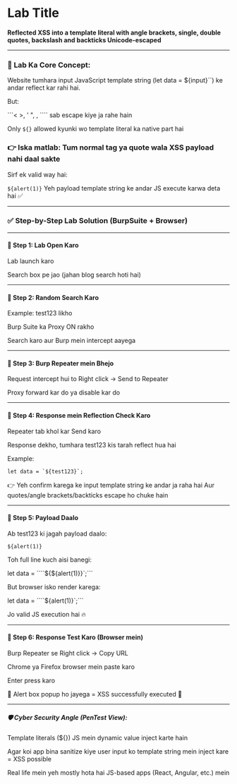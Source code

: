 # Lab Title
**Reflected XSS into a template literal with angle brackets, single, double quotes, backslash and backticks Unicode-escaped**

---

### 🧠 Lab Ka Core Concept:

Website tumhara input JavaScript template string (let data = ${input}``) ke andar reflect kar rahi hai.

But:

```< >, ' ", \, ```` sab escape kiye ja rahe hain

Only ```${}``` allowed kyunki wo template literal ka native part hai

### 👉 Iska matlab: Tum normal tag ya quote wala XSS payload nahi daal sakte

Sirf ek valid way hai:

```${alert(1)}```
Yeh payload template string ke andar JS execute karwa deta hai ✅

---

### ✅ Step-by-Step Lab Solution (BurpSuite + Browser)

---

#### 🔹 Step 1: Lab Open Karo

Lab launch karo

Search box pe jao (jahan blog search hoti hai)

---

#### 🔹 Step 2: Random Search Karo

Example: test123 likho

Burp Suite ka Proxy ON rakho

Search karo aur Burp mein intercept aayega

---

#### 🔹 Step 3: Burp Repeater mein Bhejo

Request intercept hui to Right click → Send to Repeater

Proxy forward kar do ya disable kar do

---

#### 🔹 Step 4: Response mein Reflection Check Karo

Repeater tab khol kar Send karo

Response dekho, tumhara test123 kis tarah reflect hua hai

Example:

```let data = `${test123}`;```

👉 Yeh confirm karega ke input template string ke andar ja raha hai
Aur quotes/angle brackets/backticks escape ho chuke hain

---

#### 🔹 Step 5: Payload Daalo

Ab test123 ki jagah payload daalo:

```${alert(1)}```

Toh full line kuch aisi banegi:

let data = ````${${alert(1)}}`;```

But browser isko render karega:

let data = ````${alert(1)}`;```

Jo valid JS execution hai 🔥

---

#### 🔹 Step 6: Response Test Karo (Browser mein)

Burp Repeater se Right click → Copy URL

Chrome ya Firefox browser mein paste karo

Enter press karo

🚨 Alert box popup ho jayega = XSS successfully executed 🎉

---

##### 🛡️ Cyber Security Angle (PenTest View):

Template literals (${}) JS mein dynamic value inject karte hain

Agar koi app bina sanitize kiye user input ko template string mein inject kare = XSS possible

Real life mein yeh mostly hota hai JS-based apps (React, Angular, etc.) mein